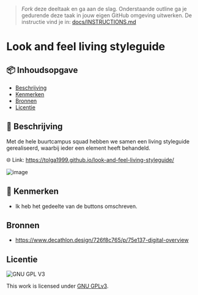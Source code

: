 > _Fork_ deze deeltaak en ga aan de slag. 
Onderstaande outline ga je gedurende deze taak in jouw eigen GitHub omgeving uitwerken. 
De instructie vind je in: [docs/INSTRUCTIONS.md](docs/INSTRUCTIONS.md)

# Look and feel living styleguide


## 📦 Inhoudsopgave

  * [Beschrijving](#-beschrijving)
  * [Kenmerken](#-kenmerken)
  * [Bronnen](#bronnen)
  * [Licentie](#licentie)
  
## 📝 Beschrijving 

  Met de hele buurtcampus squad hebben we samen een living styleguide gerealiseerd, waarbij ieder een element heeft behandeld. 

🌐 Link:   https://tolga1999.github.io/look-and-feel-living-styleguide/

![image](https://user-images.githubusercontent.com/112856590/203951967-4753300b-17eb-483f-898f-7d7200a56907.png)


## 📍 Kenmerken 

* Ik heb het gedeelte van de buttons omschreven.

## Bronnen

- https://www.decathlon.design/726f8c765/p/75e137-digital-overview

## Licentie

![GNU GPL V3](https://www.gnu.org/graphics/gplv3-127x51.png)

This work is licensed under [GNU GPLv3](./LICENSE).
